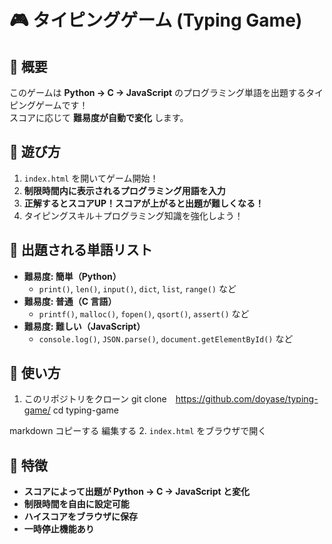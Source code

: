 # 🎮 タイピングゲーム (Typing Game)

## 🔹 概要
このゲームは **Python → C → JavaScript** のプログラミング単語を出題するタイピングゲームです！  
スコアに応じて **難易度が自動で変化** します。

## 🎯 遊び方
1. `index.html` を開いてゲーム開始！
2. **制限時間内に表示されるプログラミング用語を入力**
3. **正解するとスコアUP！スコアが上がると出題が難しくなる！**
4. タイピングスキル＋プログラミング知識を強化しよう！

## 📌 出題される単語リスト
- **難易度: 簡単（Python）**
  - `print()`, `len()`, `input()`, `dict`, `list`, `range()` など
- **難易度: 普通（C 言語）**
  - `printf()`, `malloc()`, `fopen()`, `qsort()`, `assert()` など
- **難易度: 難しい（JavaScript）**
  - `console.log()`, `JSON.parse()`, `document.getElementById()` など

## 🔧 使い方
1. このリポジトリをクローン
git clone　https://github.com/doyase/typing-game/ cd typing-game

markdown
コピーする
編集する
2. `index.html` をブラウザで開く

## 🚀 特徴
- **スコアによって出題が Python → C → JavaScript と変化**
- **制限時間を自由に設定可能**
- **ハイスコアをブラウザに保存**
- **一時停止機能あり**

